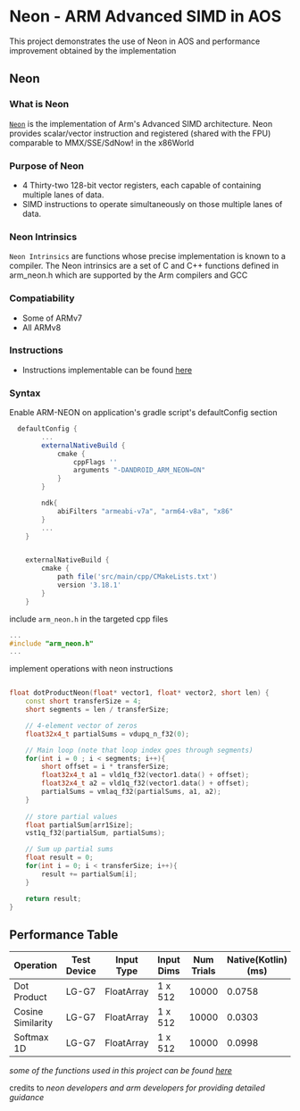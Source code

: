 # Neon - ARM Advanced SIMD in AOS
This project demonstrates the use of Neon in AOS and performance improvement obtained by the implementation

## Neon
### What is Neon
[`Neon`](https://developer.arm.com/documentation/102467/0100/What-is-Neon-?lang=en) is the implementation of Arm's Advanced SIMD architecture. 
Neon provides scalar/vector instruction and registered (shared with the FPU) comparable to MMX/SSE/SdNow! in the x86World

### Purpose of Neon
* 4 Thirty-two 128-bit vector registers, each capable of containing multiple lanes of data.
* SIMD instructions to operate simultaneously on those multiple lanes of data.

### Neon Intrinsics
`Neon Intrinsics` are functions whose precise implementation is known to a compiler. 
The Neon intrinsics are a set of C and C++ functions defined in arm_neon.h which are supported by the Arm compilers and GCC

### Compatiability
- Some of ARMv7
- All ARMv8

### Instructions
- Instructions implementable can be found [here](https://developer.arm.com/architectures/instruction-sets/intrinsics)

### Syntax
Enable ARM-NEON on application's gradle script's defaultConfig section
```gradle
  defaultConfig {
        ...
        externalNativeBuild {
            cmake {
                cppFlags ''
                arguments "-DANDROID_ARM_NEON=ON"
            }
        }

        ndk{
            abiFilters "armeabi-v7a", "arm64-v8a", "x86"
        }
        ...
    }


    externalNativeBuild {
        cmake {
            path file('src/main/cpp/CMakeLists.txt')
            version '3.18.1'
        }
    }

```
include `arm_neon.h` in the targeted cpp files
```C++
...
#include "arm_neon.h"
...
```

implement operations with neon instructions
```C++

float dotProductNeon(float* vector1, float* vector2, short len) {
    const short transferSize = 4;
    short segments = len / transferSize;

    // 4-element vector of zeros
    float32x4_t partialSums = vdupq_n_f32(0);

    // Main loop (note that loop index goes through segments)
    for(int i = 0 ; i < segments; i++){
        short offset = i * transferSize;
        float32x4_t a1 = vld1q_f32(vector1.data() + offset);
        float32x4_t a2 = vld1q_f32(vector1.data() + offset);
        partialSums = vmlaq_f32(partialSums, a1, a2);
    }
  
    // store partial values
    float partialSum[arr1Size];
    vst1q_f32(partialSum, partialSums);

    // Sum up partial sums
    float result = 0;
    for(int i = 0; i < transferSize; i++){
        result += partialSum[i];
    }

    return result;
}
```

## Performance Table
Operation | Test Device | Input Type | Input Dims | Num Trials | Native(Kotlin) (ms) | C++ (ms) | Neon (ms) |
--- | --- |--- | --- | --- |--- | --- |--- |
Dot Product | LG-G7 | FloatArray | 1 x 512 |10000 | 0.0758 | 0.0066 | 0.0048 |
Cosine Similarity | LG-G7 | FloatArray| 1 x 512 |10000 | 0.0303 | 0.0506 | 0.01 |
Softmax 1D | LG-G7 | FloatArray |1 x 512 |10000 |  0.0998 | 0.0257 | 0.0597 |


_some of the functions used in this project can be found [here](https://developer.arm.com/documentation/102467/0100/Matrix-multiplication-example?lang=en)_

credits to _neon developers and arm developers for providing detailed guidance_
